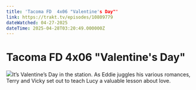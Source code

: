 ```yaml
---
title: 'Tacoma FD  4x06 "Valentine's Day"' 
link: https://trakt.tv/episodes/10809779
dateWatched: 04-27-2025
dateTime: 2025-04-28T03:20:49.000000Z
---
```

# Tacoma FD  4x06 "Valentine's Day"

![](https://walter-r2.trakt.tv/images/episodes/010/809/779/screenshots/thumb/7ecabc1216.jpg)It’s Valentine’s Day in the station. As Eddie juggles his various romances, Terry and Vicky set out to teach Lucy a valuable lesson about love.